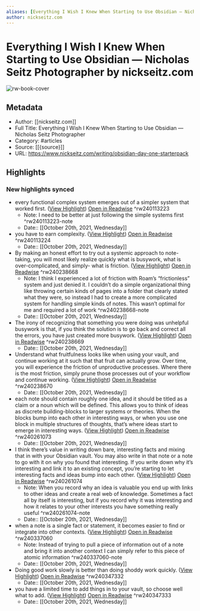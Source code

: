 ```yaml
---
aliases: [Everything I Wish I Knew When Starting to Use Obsidian — Nicholas Seitz Photographer, Everything I Wish I Knew When Starting to Use Obsidian — Nicholas Seitz Photographer]
author: nickseitz.com
---
```

# Everything I Wish I Knew When Starting to Use Obsidian — Nicholas Seitz Photographer by nickseitz.com

![rw-book-cover](https://readwise-assets.s3.amazonaws.com/static/images/article4.6bc1851654a0.png)

## Metadata
- Author: [[nickseitz.com]]
- Full Title: Everything I Wish I Knew When Starting to Use Obsidian — Nicholas Seitz Photographer
- Category: #articles
- Source: [[{source}]]
- URL: https://www.nickseitz.com/writing/obsidian-day-one-starterpack

## Highlights
### New highlights synced
- every functional complex system emerges out of a simpler system that worked first. ([View Highlight](https://instapaper.com/read/1452899465/17769945)) [Open in Readwise](https://readwise.io/open/240113223) ^rw240113223
    - Note: I need to be better at just following the simple systems first ^rw240113223-note
    - Date:: [[October 20th, 2021, Wednesday]]
- you have to earn complexity. ([View Highlight](https://instapaper.com/read/1452899465/17769948)) [Open in Readwise](https://readwise.io/open/240113224) ^rw240113224
    - Date:: [[October 20th, 2021, Wednesday]]
- By making an honest effort to try out a systemic approach to note-taking, you will most likely realize quickly what is busywork, what is over-complicated, and simply- what is friction. ([View Highlight](https://instapaper.com/read/1452899465/17772236)) [Open in Readwise](https://readwise.io/open/240238668) ^rw240238668
    - Note: I think I experienced a lot of friction with Roam’s “frictionless” system and just denied it. I couldn’t do a simple organizational thing like throwing certain kinds of pages into a folder that clearly stated what they were, so instead I had to create a more complicated system for handling simple kinds of notes. This wasn’t optimal for me and required a lot of work ^rw240238668-note
    - Date:: [[October 20th, 2021, Wednesday]]
- The irony of recognizing that something you were doing was unhelpful busywork is that, if you think the solution is to go back and correct all the errors, you have just created more busywork. ([View Highlight](https://instapaper.com/read/1452899465/17772252)) [Open in Readwise](https://readwise.io/open/240238669) ^rw240238669
    - Date:: [[October 20th, 2021, Wednesday]]
- Understand what fruitfulness looks like when using your vault, and continue working at it such that that fruit can actually grow. Over time, you will experience the friction of unproductive processes. Where there is the most friction, simply prune those processes out of your workflow and continue working. ([View Highlight](https://instapaper.com/read/1452899465/17772257)) [Open in Readwise](https://readwise.io/open/240238670) ^rw240238670
    - Date:: [[October 20th, 2021, Wednesday]]
- each note should contain roughly one idea, and it should be titled as a claim or a noun which will be defined. This allows you to think of ideas as discrete building-blocks to larger systems or theories. When the blocks bump into each other in interesting ways, or when you use one block in multiple structures of thoughts, that’s where ideas start to emerge in interesting ways. ([View Highlight](https://instapaper.com/read/1452899465/17773001)) [Open in Readwise](https://readwise.io/open/240261073) ^rw240261073
    - Date:: [[October 20th, 2021, Wednesday]]
- I think there’s value in writing down bare, interesting facts and mixing that in with your Obsidian vault. You may also write in that note or a note to go with it on why you found that interesting. If you write down why it’s interesting and link it to an existing concept, you’re starting to let interesting facts and ideas bump into each other. ([View Highlight](https://instapaper.com/read/1452899465/17773056)) [Open in Readwise](https://readwise.io/open/240261074) ^rw240261074
    - Note: When you record why an idea is valuable you end up with links to other ideas and create a real web of knowledge. Sometimes a fact all by itself is interesting, but if you record why it was interesting and how it relates to your other interests you have something really useful ^rw240261074-note
    - Date:: [[October 20th, 2021, Wednesday]]
- when a note is a single fact or statement, it becomes easier to find or integrate into other contexts. ([View Highlight](https://instapaper.com/read/1452899465/17774430)) [Open in Readwise](https://readwise.io/open/240337060) ^rw240337060
    - Note: Instead of trying to pull a piece of information out of a note and bring it into another context I can simply refer to this piece of atomic information ^rw240337060-note
    - Date:: [[October 20th, 2021, Wednesday]]
- Doing good work slowly is better than doing shoddy work quickly. ([View Highlight](https://instapaper.com/read/1452899465/17774650)) [Open in Readwise](https://readwise.io/open/240347332) ^rw240347332
    - Date:: [[October 20th, 2021, Wednesday]]
- you have a limited time to add things in to your vault, so choose well what to add. ([View Highlight](https://instapaper.com/read/1452899465/17774969)) [Open in Readwise](https://readwise.io/open/240347333) ^rw240347333
    - Date:: [[October 20th, 2021, Wednesday]]
